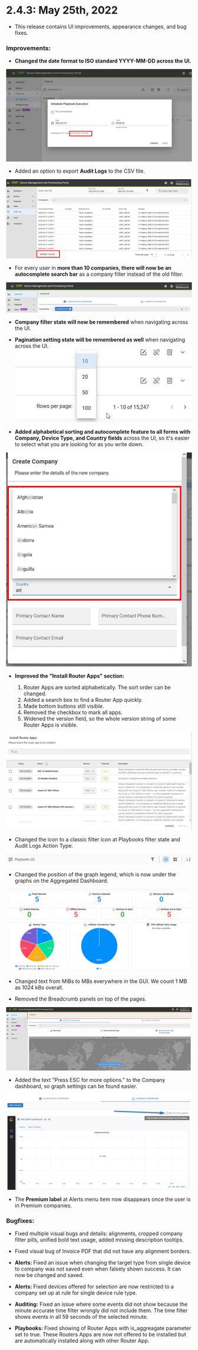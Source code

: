 # 2.4.3: May 25th, 2022

* This release contains UI improvements, appearance changes, and bug fixes.

### Improvements:

* **Changed the date format to ISO standard YYYY-MM-DD across the UI.**

![Date Format](./2.4.3/date-format.png "Date Format")

*  Added an option to export **Audit Logs** to the CSV file.

 ![Auditing CSV Export](./2.4.3/auditing-csv-export.png "Auditing CSV Export") 


* For every user in **more than 10 companies, there will now be an autocomplete search bar** as a company filter instead of the old filter.
  
![Company Filter](./2.4.3/company-filter.png "Company Filter")

* **Company filter state will now be remembered** when navigating across the UI.

* **Pagination setting state will be remembered as well** when navigating across the UI.
![Pagination Remember](./2.4.3/pagination-remember.png "Pagination Remember")


* **Added alphabetical sorting and autocomplete feature to all forms with Company, Device Type, and Country fields** across the UI, so it's easier to select what you are looking for as you write down.

![Company Search](./2.4.3/company-autocomplete.png "Company Search")

* **Improved the "Install Router Apps" section:**

    1. Router Apps are sorted alphabetically. The sort order can be changed.
    2. Added a search box to find a Router App quickly.
    3. Made bottom buttons still visible.
    4. Removed the checkbox to mark all apps.
    5. Widened the version field, so the whole version string of some Router Apps is visible.

![Router Apps Search](./2.4.3/router-apps-search.png "Router Apps Search")

* Changed the icon to a classic filter icon at Playbooks filter state and Audit Logs Action Type.

![Classic Filter Icon](./2.4.3/picture-11.png "Classic Filter Icon") 

* Changed the position of the graph legend, which is now under the graphs on the Aggregated Dashboard.

![Graph Legend](./2.4.3/graph-legend.png "Graph Legend") 

* Changed text from MiBs to MBs everywhere in the GUI. We count 1 MB as 1024 kBs overall.

* Removed the Breadcrumb panels on top of the pages.

![Panel Removal](./2.4.3/panel-removal.png "Panel Removal") 

* Added the text "Press ESC for more options." to the Company dashboard, so graph settings can be found easier.

![Escape Options](./2.4.3/escape-options.png "Escape Options") 

*  The **Premium label** at Alerts menu item now disappears once the user is in Premium companies.

### Bugfixes:

* Fixed multiple visual bugs and details: alignments, cropped company filter pills, unified bold text usage, added missing description tooltips. 

* Fixed visual bug of Invoice PDF that did not have any alignment borders.

* **Alerts:** Fixed an issue when changing the target type from single device to company was not saved even when falsely shown success. It can now be changed and saved.

* **Alerts:** Fixed devices offered for selection are now restricted to a company set up at rule for single device rule type.
  
 * **Auditing:** Fixed an issue where some events did not show because the minute accurate time filter wrongly did not include them. The time filter shows events in all 59 seconds of the selected minute.

* **Playbooks:** Fixed showing of Router Apps with is_aggreagate parameter set to true. These Routers Apps are now not offered to be installed but are automatically installed along with other Router App.
